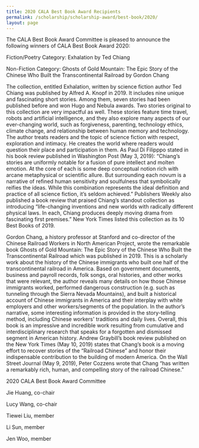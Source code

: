 ```yaml
---
title: 2020 CALA Best Book Award Recipients
permalink: /scholarship/scholarship-award/best-book/2020/
layout: page
---
```

The CALA Best Book Award Committee is pleased to announce the following winners of CALA Best Book Award 2020:

Fiction/Poetry Category: Exhalation by Ted Chiang

Non-Fiction Category: Ghosts of Gold Mountain: The Epic Story of the Chinese Who Built the Transcontinental Railroad by Gordon Chang

The collection, entitled Exhalation, written by science fiction author Ted Chiang was published by Alfred A. Knopf in 2019. It includes nine unique and fascinating short stories. Among them, seven stories had been published before and won Hugo and Nebula awards. Two stories original to this collection are very impactful as well. These stories feature time travel, robots and artificial intelligence, and they also explore many aspects of our ever-changing world, such as forgiveness, parenting, technology ethics, climate change, and relationship between human memory and technology. The author treats readers and the topic of science fiction with respect, exploration and intimacy. He creates the world where readers would question their place and participation in them. As Paul Di Filipppo stated in his book review published in Washington Post (May 3, 2019): “Chiang’s stories are uniformly notable for a fusion of pure intellect and molten emotion. At the core of each is some deep conceptual notion rich with arcane metaphysical or scientific allure. But surrounding each novum is a narrative of refined human sensitivity and soulfulness that symbolically reifies the ideas. While this combination represents the ideal definition and practice of all science fiction, it’s seldom achieved.” Publishers Weekly also published a book review that praised Chiang’s standout collection as introducing “life-changing inventions and new worlds with radically different physical laws. In each, Chiang produces deeply moving drama from fascinating first premises.” New York Times listed this collection as its 10 Best Books of 2019.

Gordon Chang, a history professor at Stanford and co-director of the Chinese Railroad Workers in North American Project, wrote the remarkable book Ghosts of Gold Mountain: The Epic Story of the Chinese Who Built the Transcontinental Railroad which was published in 2019. This is a scholarly work about the history of the Chinese immigrants who built one half of the transcontinental railroad in America. Based on government documents, business and payroll records, folk songs, oral histories, and other works that were relevant, the author reveals many details on how those Chinese immigrants worked, performed dangerous construction (e.g. such as tunneling through the Sierra Nevada Mountains), and built a historical account of Chinese immigrants in America and their interplay with white employers and other workers/segments of the population. In the author’s narrative, some interesting information is provided in the story-telling method, including Chinese workers' traditions and daily lives. Overall, this book is an impressive and incredible work resulting from cumulative and interdisciplinary research that speaks for a forgotten and dismissed segment in American history. Andrew Graybill’s book review published on the New York Times (May 10, 2019) states that Chang’s book is a moving effort to recover stories of the “Railroad Chinese” and honor their indispensable contribution to the building of modern America. On the Wall Street Journal (May 9, 2019), Peter Cozzens wrote that Chang “has written a remarkably rich, human, and compelling story of the railroad Chinese.”

 
2020 CALA Best Book Award Committee

Jie Huang, co-chair

Lucy Wang, co-chair

Tiewei Liu, member

Li Sun, member

Jen Woo, member